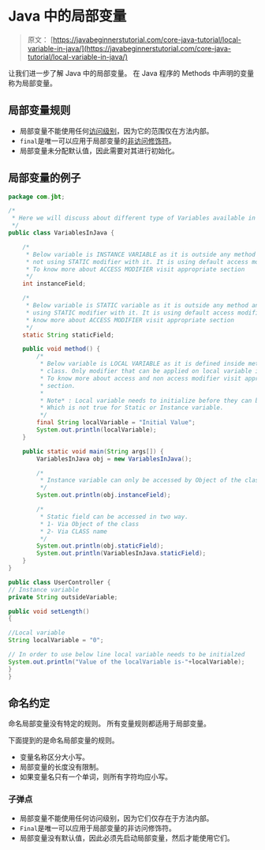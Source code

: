 # Java 中的局部变量

> 原文： [https://javabeginnerstutorial.com/core-java-tutorial/local-variable-in-java/](https://javabeginnerstutorial.com/core-java-tutorial/local-variable-in-java/)

让我们进一步了解 Java 中的局部变量。 在 Java 程序的 Methods 中声明的变量称为局部变量。

## 局部变量规则

*   局部变量不能使用任何[访问级别](https://javabeginnerstutorial.com/core-java-tutorial/access-modifier-in-java/ "Access Modifiers in Java")，因为它的范围仅在方法内部。
*   `final`是唯一可以应用于局部变量的[非访问修饰符](https://javabeginnerstutorial.com/core-java-tutorial/non-access-modifiers-in-java/ "Non Access Modifiers in Java")。
*   局部变量未分配默认值，因此需要对其进行初始化。

## 局部变量的例子

```java
package com.jbt;

/*
 * Here we will discuss about different type of Variables available in Java
 */
public class VariablesInJava {

	/*
	 * Below variable is INSTANCE VARIABLE as it is outside any method and it is
	 * not using STATIC modifier with it. It is using default access modifier.
	 * To know more about ACCESS MODIFIER visit appropriate section
	 */
	int instanceField;

	/*
	 * Below variable is STATIC variable as it is outside any method and it is
	 * using STATIC modifier with it. It is using default access modifier. To
	 * know more about ACCESS MODIFIER visit appropriate section
	 */
	static String staticField;

	public void method() {
		/*
		 * Below variable is LOCAL VARIABLE as it is defined inside method in
		 * class. Only modifier that can be applied on local variable is FINAL.
		 * To know more about access and non access modifier visit appropriate
		 * section.
		 *
		 * Note* : Local variable needs to initialize before they can be used.
		 * Which is not true for Static or Instance variable.
		 */
		final String localVariable = "Initial Value";
		System.out.println(localVariable);
	}

	public static void main(String args[]) {
		VariablesInJava obj = new VariablesInJava();

		/*
		 * Instance variable can only be accessed by Object of the class only as below.
		 */
		System.out.println(obj.instanceField);

		/*
		 * Static field can be accessed in two way.
		 * 1- Via Object of the class
		 * 2- Via CLASS name
		 */
		System.out.println(obj.staticField);
		System.out.println(VariablesInJava.staticField);
	}
}
```

```java
public class UserController {
// Instance variable
private String outsideVariable;

public void setLength()
{

//Local variable
String localVariable = "0";

// In order to use below line local variable needs to be initialzed
System.out.println("Value of the localVariable is-"+localVariable);
}
}
```

## 命名约定

命名局部变量没有特定的规则。 所有变量规则都适用于局部变量。

下面提到的是命名局部变量的规则。

*   变量名称区分大小写。
*   局部变量的长度没有限制。
*   如果变量名只有一个单词，则所有字符均应小写。

### 子弹点

*   局部变量不能使用任何访问级别，因为它们仅存在于方法内部。
*   `Final`是唯一可以应用于局部变量的非访问修饰符。
*   局部变量没有默认值，因此必须先启动局部变量，然后才能使用它们。

